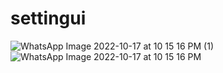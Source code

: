 # settingui


![WhatsApp Image 2022-10-17 at 10 15 16 PM (1)](https://user-images.githubusercontent.com/111416514/196235794-94137c69-d904-4171-8ce1-a313c3ccd037.jpeg)
![WhatsApp Image 2022-10-17 at 10 15 16 PM](https://user-images.githubusercontent.com/111416514/196235802-6c071a74-a472-4e25-b069-61ebb6a2b294.jpeg)
